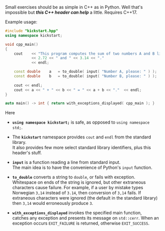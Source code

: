 Small exercises should be as simple in C++ as in Python. Well that's impossible but ***this C++ header can help*** a little. Requires C++17.

Example usage:

~~~cpp
#include "kickstart.hpp"
using namespace kickstart;

void cpp_main()
{
    cout    << "This program computes the sum of two numbers A and B like "
            << 2.72 << " and " << 3.14 << "."
            << endl;

    const double    a   = to_double( input( "Number A, please: " ) );
    const double    b   = to_double( input( "Number B, please: " ) );
    
    cout << endl;
    cout << a << " + " << b << " = " << a + b << "."  << endl;
}

auto main() -> int { return with_exceptions_displayed( cpp_main ); }
~~~

Here

* **`using namespace kickstart;`** is safe, as opposed to `using namespace std;`.

* The **`kickstart`** namespace provides `cout` and `endl` from the standard library.  
  It also provides few more select standard library identifiers, plus this header's stuff.

* **`input`** is a function reading a line from standard input.  
  The main idea is to have the convenience of Python's `input` function.

* **`to_double`** converts a string to `double`, or fails with exception.  
  Whitespace on ends of the string is ignored, but other extraneous characters cause failure. For example, if a user by mistake  types Norwegian `3,14` instead of `3.14`, then conversion of `3,14` fails. If extraneous characters were ignored (the default in the standard library) then `3,14` would erroneously produce `3`.

* **`with_exceptions_displayed`** invokes the specified main function,  
  catches any exception and presents its message on `std::cerr`.  When an exception occurs `EXIT_FAILURE` is returned, otherwise `EXIT_SUCCESS`.
